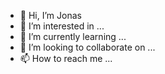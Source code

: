 - 👋 Hi, I’m Jonas
- 👀 I’m interested in ...
- 🌱 I’m currently learning ...
- 💞️ I’m looking to collaborate on ...
- 📫 How to reach me ...

<!---
til-jsilveira/til-jsilveira is a ✨ special ✨ repository because its `README.md` (this file) appears on your GitHub profile.
You can click the Preview link to take a look at your changes.
--->
